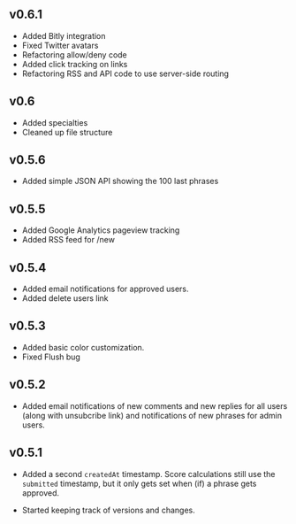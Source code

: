 ## v0.6.1

* Added Bitly integration
* Fixed Twitter avatars
* Refactoring allow/deny code
* Added click tracking on links
* Refactoring RSS and API code to use server-side routing

## v0.6

* Added specialties
* Cleaned up file structure

## v0.5.6

* Added simple JSON API showing the 100 last phrases

## v0.5.5

* Added Google Analytics pageview tracking
* Added RSS feed for /new

## v0.5.4

* Added email notifications for approved users.
* Added delete users link

## v0.5.3

* Added basic color customization.
* Fixed Flush bug

## v0.5.2

* Added email notifications of new comments and new replies for all users (along with unsubcribe link) and notifications of new phrases for admin users.

## v0.5.1

* Added a second `createdAt` timestamp. Score calculations still use the `submitted` timestamp, but it only gets set when (if) a phrase gets approved.

* Started keeping track of versions and changes.